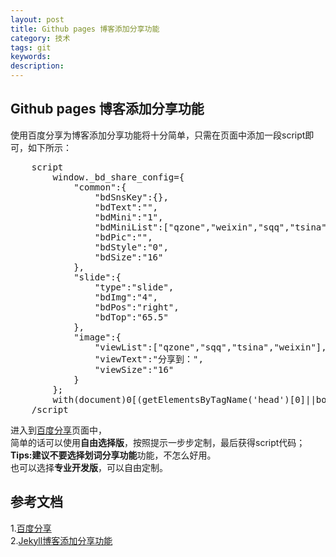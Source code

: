 ```yaml
---
layout: post
title: Github pages 博客添加分享功能
category: 技术
tags: git
keywords: 
description: 
---
```


## Github pages 博客添加分享功能
使用百度分享为博客添加分享功能将十分简单，只需在页面中添加一段script即可，如下所示：
<pre>
	script
		window._bd_share_config={
			"common":{
				"bdSnsKey":{},
				"bdText":"",
				"bdMini":"1",
				"bdMiniList":["qzone","weixin","sqq","tsina","douban","fbook","twi","tieba","linkedin","youdao","print"],
				"bdPic":"",
				"bdStyle":"0",
				"bdSize":"16"
			},
			"slide":{
				"type":"slide",
				"bdImg":"4",
				"bdPos":"right",
				"bdTop":"65.5"
			},
			"image":{
				"viewList":["qzone","sqq","tsina","weixin"],
				"viewText":"分享到：",
				"viewSize":"16"
			}
		};
		with(document)0[(getElementsByTagName('head')[0]||body).appendChild(createElement('script')).src='http://bdimg.share.baidu.com/static/api/js/share.js?v=89860593.js?cdnversion='+~(-new Date()/36e5)];
	/script
</pre>


进入到<a href="http://share.baidu.com/code" target="_blank">百度分享</a>页面中，<br>
简单的话可以使用**自由选择版**，按照提示一步步定制，最后获得script代码；<br>
**Tips:**建议不要选择**划词分享功能**功能，不怎么好用。<br>
也可以选择**专业开发版**，可以自由定制。<br>

## 参考文档
1.<a href="http://share.baidu.com/code" target="_blank">百度分享</a><br> 
2.<a href="http://www.smslit.top/jekyll/2015/07/19/jekyllShare.html#no1" target="_blank">Jekyll博客添加分享功能</a><br>